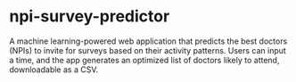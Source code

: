 # npi-survey-predictor
A machine learning-powered web application that predicts the best doctors (NPIs) to invite for surveys based on their activity patterns. Users can input a time, and the app generates an optimized list of doctors likely to attend, downloadable as a CSV.
